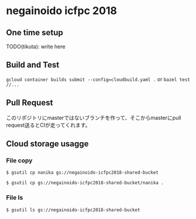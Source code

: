 # negainoido icfpc 2018

## One time setup

TODO(tikuta): write here

## Build and Test

`gcloud container builds submit --config=cloudbuild.yaml .`
or
`bazel test //...`

## Pull Request

このリポジトリにmasterではないブランチを作って、そこからmasterにpull request送るとCIが走ってくれます。

## Cloud storage usagge

### File copy

```
$ gsutil cp nanika gs://negainoido-icfpc2018-shared-bucket
```

```
$ gsutil cp gs://negainoido-icfpc2018-shared-bucket/nanika .
```

### File ls

```
$ gsutil ls gs://negainoido-icfpc2018-shared-bucket
```
